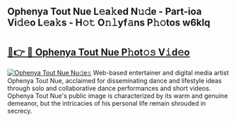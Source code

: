 ## Ophenya Tout Nue L𝚎a𝚔ed N𝚞𝚍e - Part-ioa Vi𝚍𝚎o L𝚎a𝚔s - H𝚘𝚝 O𝚗𝚕yf𝚊ns P𝚑𝚘tos w6klq

# <h2><a href="http://kfafjj.oniu.top/?m=Ophenya+Tout+Nue">🔗👉 🔴 Ophenya Tout Nue P𝚑ot𝚘𝚜 V𝚒d𝚎o</a></h2>

[![Ophenya Tout Nue Nu𝚍e𝚜](https://i.imgur.com/0qMVB7G.gif)](http://kfafjj.oniu.top/?m=Ophenya+Tout+Nue)
Web-based entertainer and digital media artist Ophenya Tout Nue, acclaimed for disseminating dance and lifestyle ideas through solo and collaborative dance performances and short videos. Ophenya Tout Nue's public image is characterized by its warm and genuine demeanor, but the intricacies of his personal life remain shrouded in secrecy.  

